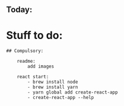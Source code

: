 ## Today:

# Stuff to do:
    ## Compulsory:
                
        readme:
            add images
    
        react start:
            - brew install node
            - brew install yarn
            - yarn global add create-react-app
            - create-react-app --help

    
    